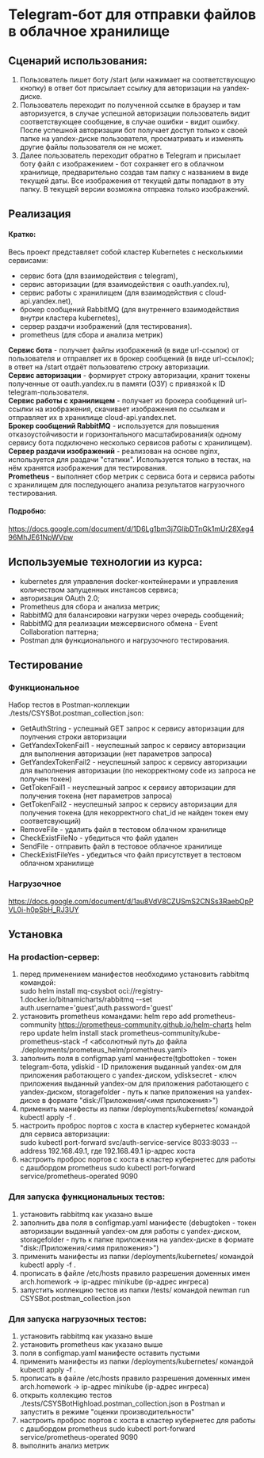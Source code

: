 # Telegram-бот для отправки файлов в облачное хранилище

## Сценарий использования:
1. Пользователь пишет боту /start (или нажимает на соответствующую кнопку) в ответ бот присылает ссылку для авторизации на yandex-диске.
2. Пользователь переходит по полученной ссылке в браузер и там авторизуется, в случае успешной авторизации пользователь видит соответствующее сообщение, в случае ошибки - видит ошибку. После успешной авторизации бот получает доступ только к своей папке на yandex-диске пользователя, просматривать и изменять другие файлы пользователя он не может.
3. Далее пользователь переходит обратно в Telegram и присылает боту файл с изображением - бот сохраняет его в облачном хранилище, предварительно создав там папку с названием в виде текущей даты. Все изображения от текущей даты попадают в эту папку. В текущей версии возможна отправка только изображений.

## Реализация
#### Кратко:      
Весь проект представляет собой кластер Kubernetes с несколькими сервисами:
   - сервис бота (для взаимодействия с telegram),
   - сервис авторизации (для взаимодействия с oauth.yandex.ru),
   - сервис работы с хранилищем (для взаимодействия с cloud-api.yandex.net),
   - брокер сообщений RabbitMQ (для внутреннего взаимодействия внутри кластера kubernetes),
   - сервер раздачи изображений (для тестирования).
   - prometheus (для сбора и анализа метрик)

<strong>Сервис бота</strong> - получает файлы изображений (в виде url-ссылок) от пользователя и отправляет их в брокер сообщений (в виде url-ссылок); в ответ на /start отдаёт пользователю строку авторизации.     
<strong>Сервис авторизации</strong> - формирует строку авторизации, хранит токены полученные от oauth.yandex.ru в памяти (ОЗУ) с привязкой к ID telegram-пользователя.       
<strong>Сервис работы с хранилищем</strong> - получает из брокера сообщений url-ссылки на изображения, скачивает изображения по ссылкам и отправляет их в хранилище cloud-api.yandex.net.     
<strong>Брокер сообщений RabbitMQ</strong> - используется для повышения отказоустойчивости и горизонтального масштабирования(к одному сервису бота подключено несколько сервисов работы с хранилищем).    
<strong>Сервер раздачи изображений</strong> - реализован на основе nginx, используется для раздачи "статики". Используется только в тестах, на нём хранятся изображения для тестирования.     
<strong>Prometheus</strong> - выполняет сбор метрик с сервиса бота и сервиса работы с хранилищем для последующего анализа результатов нагрузочного тестирования.     

#### Подробно:  
https://docs.google.com/document/d/1D6Lg1bm3j7GlibDTnGk1mUr28Xeg496MhJE61NpWVpw
## Используемые технологии из курса: 
- kubernetes для управления docker-контейнерами и управления количеством запущенных инстансов сервиса; 
- авторизация OAuth 2.0; 
- Prometheus для сбора и анализа метрик; 
- RabbitMQ для балансировки нагрузки через очередь сообщений; 
- RabbitMQ для реализации межсервисного обмена - Event Collaboration паттерна;
- Postman для функционального и нагрузочного тестирования.

## Тестирование
### Функциональное
Набор тестов в Postman-коллекции ./tests/CSYSBot.postman_collection.json:    
- GetAuthString - успешный GET запрос к сервису авторизации для поулчения строки авторизации
- GetYandexTokenFail1 - неуспешный запрос к сервису авторизации для выполнения авторизации (нет параметров запроса)
- GetYandexTokenFail2 - неуспешный запрос к сервису авторизации для выполнения авторизации (по некорректному code из запроса не получен токен)
- GetTokenFail1 - неуспешный запрос к сервису авторизации для получения токена (нет параметров запроса)
- GetTokenFail2 - неуспешный запрос к сервису авторизации для получения токена (для некорректного chat_id не найден токен ему соответсвующий)
- RemoveFile - удалить файл в тестовом облачном хранилище
- CheckExistFileNo - убедиться что файл удален
- SendFile - отправить файл в тестовое облачное хранилище
- CheckExistFileYes - убедиться что файл присутствует в тестовом облачном хранилище
### Нагрузочное
https://docs.google.com/document/d/1au8VdV8CZUSmS2CNSs3RaebOpPVL0i-h0pSbH_RJ3UY

## Установка
### На prodaction-сервер:
1. перед применением манифестов необходимо установить rabbitmq командой:    
sudo helm install mq-csysbot oci://registry-1.docker.io/bitnamicharts/rabbitmq --set auth.username='guest',auth.password='guest'
2. установить prometheus командами:
helm repo add prometheus-community https://prometheus-community.github.io/helm-charts
helm repo update
helm install stack prometheus-community/kube-prometheus-stack -f <абсолютный путь до файла ./deployments/prometeus_helm/prometheus.yaml>
3. заполнить поля в configmap.yaml манифесте(tgbottoken - токен telegram-бота, ydiskid - ID приложения выданный yandex-ом для приложения работающего с yandex-диском, ydisksecret - ключ приложения выданный yandex-ом для приложения работающего с yandex-диском, storagefolder - путь к папке приложения на yandex-диске в формате "disk:/Приложения/<имя приложения>")
4. применить манифесты из папки /deployments/kubernetes/ командой kubectl apply -f .
5. настроить проброс портов с хоста в кластер кубернетес командой для сервиса авторизации:    
sudo kubectl port-forward svc/auth-service-service 8033:8033 --address 192.168.49.1, где 192.168.49.1 ip-адрес хоста 
6. настроить проброс портов с хоста в кластер кубернетес для работы с дашбордом prometheus
sudo kubectl port-forward service/prometheus-operated  9090

### Для запуска функциональных тестов:
1. установить rabbitmq как указано выше
2. заполнить два поля в configmap.yaml манифесте (debugtoken - токен авторизации выданный yandex-ом для работы с yandex-диском, storagefolder - путь к папке приложения на yandex-диске в формате "disk:/Приложения/<имя приложения>")
3. применить манифесты из папки /deployments/kubernetes/ командой kubectl apply -f .
4. прописать в файле /etc/hosts правило разрешения доменных имен arch.homework -> ip-адрес minikube (ip-адрес ингреса)
5. запустить коллекцию тестов из папки /tests/ командой newman run CSYSBot.postman_collection.json 

### Для запуска нагрузочных тестов:
1. установить rabbitmq как указано выше
2. установить prometheus как указано выше
3. поля в configmap.yaml манифесте оставить пустыми
4. применить манифесты из папки /deployments/kubernetes/ командой kubectl apply -f .
5. прописать в файле /etc/hosts правило разрешения доменных имен arch.homework -> ip-адрес minikube (ip-адрес ингреса)
6. открыть коллекцию тестов ./tests/CSYSBotHighload.postman_collection.json в Postman и запустить в режиме "оценки производительности"
7. настроить проброс портов с хоста в кластер кубернетес для работы с дашбордом prometheus
sudo kubectl port-forward service/prometheus-operated  9090
8. выполнить анализ метрик
